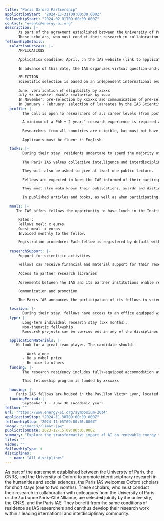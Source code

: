 ```yaml
---
title: "Paris Oxford Partnership"
applicationStart: "2024-12-31T09:00:00.000Z"
fellowshipStart: "2024-02-01T09:00:00.000Z"
contact: "events@energy-ai.org"
description: |-
      As part of the agreement established between the University of Paris, the CNRS, and the University of Oxford to promote interdisciplinary research in the humanities and social sciences, the Paris IAS welcomes Oxford scholars for short stays (one to two months).
      These scholars, who must conduct their research in collaboration with colleagues from the University of Paris or the Sorbonne Paris-Cité Alliance, are selected jointly by the university, the CNRS, and the Paris IAS. They benefit from the same conditions of residence as IAS researchers and can thus develop their research work within a leading international and interdisciplinary community.
fellowshipDetails:
  selectionProcess: |-
      APPLICATIONS

      Application deadline: April, on the IAS website (link to application platform).</p>

      In advance of this date, the IAS organizes virtual question-and-answer sessions for Parisian researchers wishing to invite their colleagues, and for international researchers wishing to send in their applications.

      SELECTION
      Scientific selection is based on an independent international evaluation.

      June: verification of eligibility by xxxxx
      July to October: double evaluation by xxxx
      In November: pre-selection by xxxxxx and communication of pre-selection results 
      In January - February: selection of laureates by the IAS Scientific Advisory Board and communication of results.
  profile: |-
        The call is open to researchers of all career levels (from postdoctoral to senior researcher).

        A minimum of a PhD + 2 years' research experience is required at the time of application. Exceptions are possible for researchers with a Master's degree + 6 years' full-time research experience after graduation (doctoral training will not be taken into account in calculating experience).

        Researchers from all countries are eligible, but must not have spent more than 12 months in France in the three years preceding the application deadline.

        Applicants must be fluent in English.

  tasks: |-
        During their stay, residents undertake to spend the majority of their time in Paris and to participate in scientific exchanges within the Institute.

        The Paris IAS values collective intelligence and interdisciplinarity. Resident researchers are therefore expected to contribute actively to discussions and the common life of the Institute, during the compulsory weekly internal seminar at which a researcher presents his or her research, at communal lunches, at the monthly Tuesday Wine & Conversation get-togethers, and beyond.

        They will also be asked to give at least one public lecture.

        Fellows are expected to keep the IAS informed of their participation in conferences, seminars and external scientific events.

        They must also make known their publications, awards and distinctions, etc.

        In published articles and books, as well as when participating in scientific events outside the Institute, they must mention their status as IAS fellows.

  meals: |-
     The IAS offers fellows the opportunity to have lunch in the Institute's canteen from Monday to Friday. It is also possible (and strongly encouraged) to invite researchers from outside the Institute to lunch in order to foster exchanges and discussions with the Parisian scientific community.

      Rates :
      Fellows meal: x euros
      Guest meal: x euros.
      Invoiced monthly to the fellow.

      Registration procedure: Each fellow is registered by default with the catering service from Monday to Friday. For obvious reasons of waste reduction, any forecast absence must be notified one week before the date of the meal not taken. Meals not taken and not notified in advance will be billed.
 
  researchSupport: |-
      Support for scientific activities

      Fellows can receive financial and material support for their research work and activities. This includes in particular the organization of scientific events (study days, conferences,...), doctoral training and workshops with non-academic collaborators or audiences, as well as the translation and publication of texts.

      Access to partner research libraries

      Agreements between the IAS and its partner institutions enable residents to benefit from privileged access and extended lending rights in the main Parisian libraries from the moment of their arrival (link to the booklet bibliotheque de genevieve in pdf to download).

      Communication and promotion

      The Paris IAS announces the participation of its fellows in scientific events and their publications on its website and in its monthly newsletter. Each fellow also has a dedicated page on the IAS website, as well as those of its partners Netias and Ubias, giving a brief description of his or her background and research project.

  location: |-
        During their stay, fellows have access to an office equipped with a computer, Internet access and printing facilities, as well as meeting space, on the IAS premises at the Hôtel de Lauzun
  type: |-
        Long-term individual research stay (xxx months).
        Non-thematic fellowship.
        Research projects can be carried out in any of the disciplines and themes of the HSS. The choice of theme is left entirely up to the researcher, on condition that he or she responds to the problematic through fundamental research or cross-sectoral collaborative projects (involving non-academic players: the world of politics, business, associations, etc.).

  applicationMaterials: |-
     We look for a great team player. The candidate should:

        - Work alone
        - Be a nobel prize
        - Be nice to others
  funding: |-
        The research residency includes fully-equipped accommodation at the CIUP in Paris, a living allowance (xxxxx euros per month), social security coverage, a research and training budget (to be determined on a case-by-case basis), and travel expenses to and from the researchers' home institutions at the start and end of the residency.

        This fellowship program is funded by xxxxxxx

  housing: |-
     Paris IAS fellows are housed in the Pavillon Victor Lyon, located in the heart of the Cité internationale universitaire de Paris. The residence can accommodate researchers and their families(+ link).
  fundingPeriod: |-
        September 1 - June 30 (academic year)
fellow: ""
url: "https://www.energy-ai.org/symposium-2024"
applicationStop: "2024-11-30T09:00:00.000Z"
fellowshipStop: "2024-11-05T09:00:00.000Z"
image: "/images/climat.jpg"
publicationDate: 2023-12-15T09:00:00.000Z
summary: "Explore the transformative impact of AI on renewable energy technologies."
files: ""
video: ""
fellowshipType: 0
disciplines:
  - name: "All disciplines"
---
```

As part of the agreement established between the University of Paris, the CNRS, and the University of Oxford to promote interdisciplinary research in the humanities and social sciences, the Paris IAS welcomes Oxford scholars for short stays (one to two months).
These scholars, who must conduct their research in collaboration with colleagues from the University of Paris or the Sorbonne Paris-Cité Alliance, are selected jointly by the university, the CNRS, and the Paris IAS. They benefit from the same conditions of residence as IAS researchers and can thus develop their research work within a leading international and interdisciplinary community.
